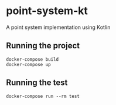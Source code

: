 # point-system-kt
A point system implementation using Kotlin


## Running the project
```shell
docker-compose build
docker-compose up
```

## Running the test
```shell
docker-compose run --rm test
```
